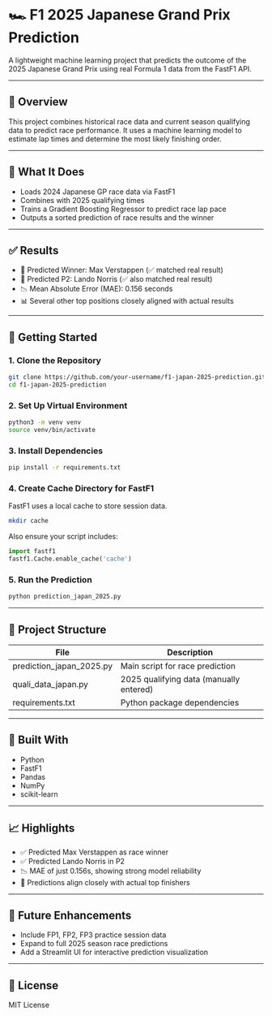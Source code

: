 # 🏎️ F1 2025 Japanese Grand Prix Prediction

A lightweight machine learning project that predicts the outcome of the 2025 Japanese Grand Prix using real Formula 1 data from the FastF1 API.

---

## 📌 Overview

This project combines historical race data and current season qualifying data to predict race performance. It uses a machine learning model to estimate lap times and determine the most likely finishing order.

---

## 🔧 What It Does

- Loads 2024 Japanese GP race data via FastF1  
- Combines with 2025 qualifying times  
- Trains a Gradient Boosting Regressor to predict race lap pace  
- Outputs a sorted prediction of race results and the winner  

---

## ✅ Results

- 🥇 Predicted Winner: Max Verstappen (✅ matched real result)  
- 🥈 Predicted P2: Lando Norris (✅ also matched real result)  
- 📉 Mean Absolute Error (MAE): 0.156 seconds  
- 📊 Several other top positions closely aligned with actual results  

---

## 🚀 Getting Started

### 1. Clone the Repository

```bash
git clone https://github.com/your-username/f1-japan-2025-prediction.git
cd f1-japan-2025-prediction
```

### 2. Set Up Virtual Environment

```bash
python3 -m venv venv
source venv/bin/activate
```

### 3. Install Dependencies

```bash
pip install -r requirements.txt
```

### 4. Create Cache Directory for FastF1

FastF1 uses a local cache to store session data.

```bash
mkdir cache
```

Also ensure your script includes:

```python
import fastf1
fastf1.Cache.enable_cache('cache')
```

### 5. Run the Prediction

```bash
python prediction_japan_2025.py
```

---

## 📁 Project Structure

| File                   | Description                            |
|------------------------|----------------------------------------|
| prediction_japan_2025.py | Main script for race prediction       |
| quali_data_japan.py      | 2025 qualifying data (manually entered) |
| requirements.txt         | Python package dependencies           |

---

## 🧠 Built With

- Python  
- FastF1  
- Pandas  
- NumPy  
- scikit-learn  

---

## 📈 Highlights

- ✅ Predicted Max Verstappen as race winner  
- ✅ Predicted Lando Norris in P2  
- 📉 MAE of just 0.156s, showing strong model reliability  
- 🏁 Predictions align closely with actual top finishers  

---

## 🔮 Future Enhancements

- Include FP1, FP2, FP3 practice session data  
- Expand to full 2025 season race predictions  
- Add a Streamlit UI for interactive prediction visualization  

---


## 📜 License

MIT License
